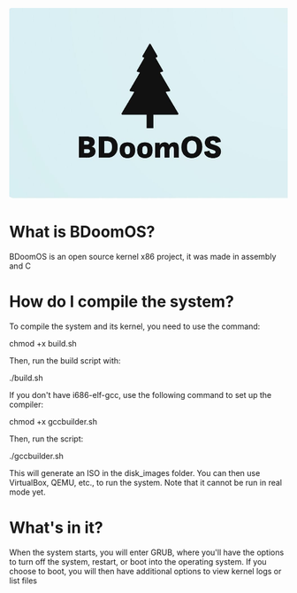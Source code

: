 ![BDoomOS](bdoom.jpg)

# What is BDoomOS?

BDoomOS is an open source kernel x86 project, it was made in assembly and C 

# How do I compile the system?

To compile the system and its kernel, you need to use the command:

chmod +x build.sh

Then, run the build script with:

./build.sh

If you don't have i686-elf-gcc, use the following command to set up the compiler:

chmod +x gccbuilder.sh

Then, run the script:

./gccbuilder.sh

This will generate an ISO in the disk_images folder. You can then use VirtualBox, QEMU, etc., to run the system. Note that it cannot be run in real mode yet.

# What's in it?

When the system starts, you will enter GRUB, where you'll have the options to turn off the system, restart, or boot into the operating system. If you choose to boot, you will then have additional options to view kernel logs or list files



